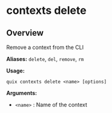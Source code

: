 # contexts delete

## Overview

Remove a context from the CLI

**Aliases:** `delete`, `del`, `remove`, `rm`

**Usage:**

```
quix contexts delete <name> [options]
```

**Arguments:**

- `<name>` : Name of the context

